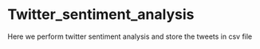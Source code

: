 # Twitter_sentiment_analysis
Here we perform twitter sentiment analysis and  store the tweets in csv file
